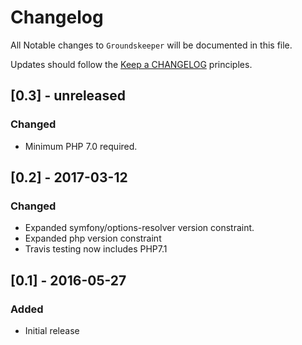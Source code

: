 # Changelog

All Notable changes to `Groundskeeper` will be documented in this file.

Updates should follow the [Keep a CHANGELOG](http://keepachangelog.com/) principles.

## [0.3] - unreleased
### Changed
- Minimum PHP 7.0 required.

## [0.2] - 2017-03-12
### Changed
- Expanded symfony/options-resolver version constraint.
- Expanded php version constraint
- Travis testing now includes PHP7.1

## [0.1] - 2016-05-27

### Added
- Initial release
